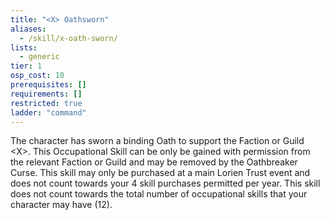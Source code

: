 ```yaml
---
title: "<X> Oathsworn"
aliases:
  - /skill/x-oath-sworn/
lists:
  - generic
tier: 1
osp_cost: 10
prerequisites: []
requirements: []
restricted: true
ladder: "command"
---
```


The character has sworn a binding Oath to support the Faction or Guild \<X>. This Occupational Skill can be only be gained with permission from the relevant Faction or Guild and may be removed by the Oathbreaker Curse. This skill may only be purchased at a main Lorien Trust event and does not count towards your 4 skill purchases permitted per year. This skill does not count towards the total number of occupational skills that your character may have (12).

